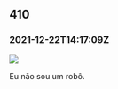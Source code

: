   

410
---

### 2021-12-22T14:17:09Z

![](https://bebiodicionario-com.s3.amazonaws.com/undefined)

Eu não sou um robô.

